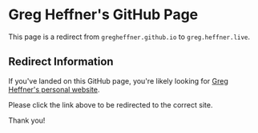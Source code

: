 # Greg Heffner's GitHub Page

This page is a redirect from `gregheffner.github.io` to `greg.heffner.live`.

## Redirect Information

If you've landed on this GitHub page, you're likely looking for [Greg Heffner's personal website](https://greg.heffner.live).

Please click the link above to be redirected to the correct site.

Thank you!

